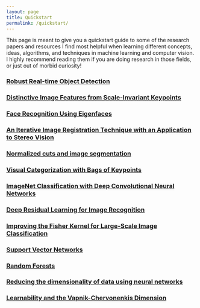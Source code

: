 ```yaml
---
layout: page
title: Quickstart
permalink: /quickstart/
---
```


<p>
This page is meant to give you a quickstart guide to some of the research papers and resources I find most helpful when learning different concepts, ideas, algorithms, and techniques in machine learning and computer vision. I highly recommend reading them if you are doing research in those fields, or just out of morbid curiosity!
</p>

### [Robust Real-time Object Detection](https://www.cs.cmu.edu/~efros/courses/LBMV07/Papers/viola-IJCV-01.pdf)

### [Distinctive Image Features from Scale-Invariant Keypoints](https://people.eecs.berkeley.edu/~malik/cs294/lowe-ijcv04.pdf)

### [Face Recognition Using Eigenfaces](https://www.cs.ucsb.edu/~mturk/Papers/mturk-CVPR91.pdf)

### [An Iterative Image Registration Technique with an Application to Stereo Vision](https://pdfs.semanticscholar.org/51fe/a461cf3724123c888cb9184474e176c12e61.pdf)

### [Normalized cuts and image segmentation](https://ieeexplore.ieee.org/document/868688/)

### [Visual Categorization with Bags of Keypoints](https://www.cs.cmu.edu/~efros/courses/LBMV07/Papers/csurka-eccv-04.pdf)

### [ImageNet Classification with Deep Convolutional Neural Networks](https://papers.nips.cc/paper/4824-imagenet-classification-with-deep-convolutional-neural-networks)

### [Deep Residual Learning for Image Recognition](https://www.cv-foundation.org/openaccess/content_cvpr_2016/papers/He_Deep_Residual_Learning_CVPR_2016_paper.pdf)

### [Improving the Fisher Kernel for Large-Scale Image Classification](https://www.robots.ox.ac.uk/~vgg/rg/papers/peronnin_etal_ECCV10.pdf)

### [Support Vector Networks](http://image.diku.dk/imagecanon/material/cortes_vapnik95.pdf)

### [Random Forests](https://www.stat.berkeley.edu/~breiman/randomforest2001.pdf)

### [Reducing the dimensionality of data using neural networks](https://www.cs.toronto.edu/~hinton/science.pdf)

### [Learnability and the Vapnik-Chervonenkis Dimension](http://www2.denizyuret.com/ref/blumer/ft_gateway.cfm.pdf)
